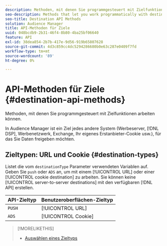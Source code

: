 ```yaml
---
description: Methoden, mit denen Sie programmgesteuert mit Zielfunktionen arbeiten können.
seo-description: Methods that let you work programmatically with destination features.
seo-title: Destination API Methods
solution: Audience Manager
title: API-Methoden für Ziele
uuid: 048bcdb9-2b31-46f4-8b80-4ba25bf06640
feature: API
exl-id: 38dea854-2b7b-417e-9d56-919b65807628
source-git-commit: 4d3c859cc4dc5294286680b0e63c287e0409f7fd
workflow-type: tm+mt
source-wordcount: '89'
ht-degree: 0%

---
```


# API-Methoden für Ziele {#destination-api-methods}

Methoden, mit denen Sie programmgesteuert mit Zielfunktionen arbeiten können.

<!-- c_destinations_api.xml -->

In Audience Manager ist ein Ziel jedes andere System (Werbeserver, [!DNL DSP], Werbenetzwerk, Exchange, Ihr eigenes Erstanbieter-Cookie usw.), für das Sie Daten freigeben möchten.

## Zieltypen: URL und Cookie {#destination-types}

Listet die vom `destinationType` Parameter verwendeten Variablen auf. Geben Sie `push` oder `ADS` an, um mit einem [!UICONTROL URL] oder einer [!UICONTROL cookie destination] zu arbeiten. Sie können keine [!UICONTROL server-to-server destinations] mit den verfügbaren [!DNL API] erstellen.

<!-- r_destination_types.xml -->

| API-Zieltyp | Benutzeroberflächen-Zieltyp |
|---|---|
| `PUSH` | [!UICONTROL URL] |
| `ADS` | [!UICONTROL Cookie] |

>[!MORELIKETHIS]
>
>* [Auswählen eines Zieltyps](../../../features/destinations/destinations.md)
